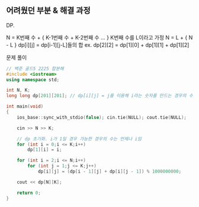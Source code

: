 ## 어려웠던 부분 & 해결 과정

DP.

N = K번째 수 + { K-1번째 수 + K-2번째 수 ... }
K번째 수를 L이라고 가정
N = L + { N - L }
dp[i][j] = dp[i-1][j-L]들의 합
ex. dp[2][2] = dp[1][0] + dp[1][1] + dp[1][2]

문제 풀이

```cpp
// 백준 골드5 2225 합분해
#include <iostream>
using namespace std;

int N, K;
long long dp[201][201]; // dp[i][j] = j를 이용해 i라는 숫자를 만드는 경우의 수

int main(void)
{
	ios_base::sync_with_stdio(false); cin.tie(NULL); cout.tie(NULL);

	cin >> N >> K;

	// dp 초기화. i가 1일 경우 가능한 경우의 수는 언제나 i임
    for (int i = 0;i <= K;i++)
        dp[1][i] = i;

    for (int i = 2;i <= N;i++)
        for (int j = 1;j <= K;j++)
            dp[i][j] = (dp[i - 1][j] + dp[i][j - 1]) % 1000000000;

    cout << dp[N][K];

	return 0;
}
```